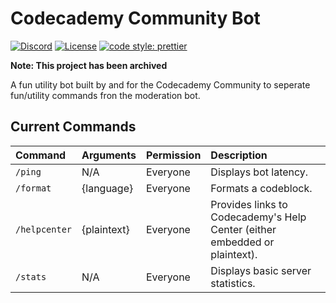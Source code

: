 # Codecademy Community Bot

[![Discord](https://img.shields.io/discord/605859344243884081?color=5865F2&logo=discord&logoColor=white)](https://discord.gg/codecademy)
[![License](https://img.shields.io/badge/license-MIT-green)](LICENSE)
[![code style: prettier](https://img.shields.io/badge/code_style-prettier-ff69b4.svg?style=flat-square)](https://github.com/prettier/prettier)

**Note: This project has been archived**

A fun utility bot built by and for the Codecademy Community to seperate fun/utility commands fron the moderation bot.

## Current Commands

| Command       | Arguments   | Permission | Description                                                                |
| :------------ | :---------- | :--------- | :------------------------------------------------------------------------- |
| `/ping`       | N/A         | Everyone   | Displays bot latency.                                                      |
| `/format`     | {language}  | Everyone   | Formats a codeblock.                                                       |
| `/helpcenter` | {plaintext} | Everyone   | Provides links to Codecademy's Help Center (either embedded or plaintext). |
| `/stats`      | N/A         | Everyone   | Displays basic server statistics.                                          |

